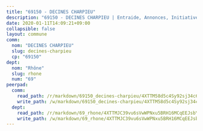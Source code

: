 ```yaml
---
title: "69150 - DECINES CHARPIEU"
description: "69150 - DECINES CHARPIEU | Entraide, Annonces, Initiatives"
date: 2020-01-11T14:09:21+09:00
collapsible: false
layout: commune
comm:
  nom: "DECINES CHARPIEU"
  slug: decines-charpieu
  cp: "69150"
dept:
  nom: "Rhône"
  slug: rhone
  num: "69"
peerpad:
  comm:
    read_path: /r/markdown/69150_decines-charpieu/4XTTM58d5c4Sy92sj34c6BN5vwR9EtXctr4aMgsXe85X7UXov
    write_path: /w/markdown/69150_decines-charpieu/4XTTM58d5c4Sy92sj34c6BN5vwR9EtXctr4aMgsXe85X7UXov-K3TgUJ8qZLq8XNmzXwPae75mZBNQFP82BbNCeoVRUz61P1Aeh6CJgt11SMikHDnYypejamDBjjaRAQb7uDqJne88DaTRXE88r1fig31kinhAdUpsGnK2MMKPwTnZSs5i7LUoZmEG
  dept:
    read_path: /r/markdown/69_rhone/4XTTMJC39vu6sVwWPNxu5BRH16MCqEEJsbYu4RNyAxnNmNtVW
    write_path: /w/markdown/69_rhone/4XTTMJC39vu6sVwWPNxu5BRH16MCqEEJsbYu4RNyAxnNmNtVW-K3TgUzVUEXrXvc8NoaD9JfiBpc5MBFP7KZFqLEsm11xqJDEwSVMy7UACp2eYMzek3K6y2WLoyzq5xdKMZeizKNpfHbUBgJcoYSqfidBaPx8RcTCPmdCXhdgeLZLEYHVco5fHD6Pz
---
```


